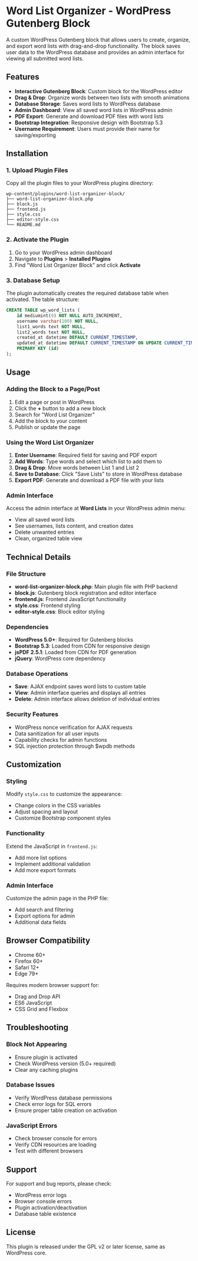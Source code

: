 # Word List Organizer - WordPress Gutenberg Block

A custom WordPress Gutenberg block that allows users to create, organize, and export word lists with drag-and-drop functionality. The block saves user data to the WordPress database and provides an admin interface for viewing all submitted word lists.

## Features

- **Interactive Gutenberg Block**: Custom block for the WordPress editor
- **Drag & Drop**: Organize words between two lists with smooth animations
- **Database Storage**: Saves word lists to WordPress database
- **Admin Dashboard**: View all saved word lists in WordPress admin
- **PDF Export**: Generate and download PDF files with word lists
- **Bootstrap Integration**: Responsive design with Bootstrap 5.3
- **Username Requirement**: Users must provide their name for saving/exporting

## Installation

### 1. Upload Plugin Files

Copy all the plugin files to your WordPress plugins directory:

```
wp-content/plugins/word-list-organizer-block/
├── word-list-organizer-block.php
├── block.js
├── frontend.js
├── style.css
├── editor-style.css
└── README.md
```

### 2. Activate the Plugin

1. Go to your WordPress admin dashboard
2. Navigate to **Plugins** > **Installed Plugins**
3. Find "Word List Organizer Block" and click **Activate**

### 3. Database Setup

The plugin automatically creates the required database table when activated. The table structure:

```sql
CREATE TABLE wp_word_lists (
    id mediumint(9) NOT NULL AUTO_INCREMENT,
    username varchar(100) NOT NULL,
    list1_words text NOT NULL,
    list2_words text NOT NULL,
    created_at datetime DEFAULT CURRENT_TIMESTAMP,
    updated_at datetime DEFAULT CURRENT_TIMESTAMP ON UPDATE CURRENT_TIMESTAMP,
    PRIMARY KEY (id)
);
```

## Usage

### Adding the Block to a Page/Post

1. Edit a page or post in WordPress
2. Click the **+** button to add a new block
3. Search for "Word List Organizer" 
4. Add the block to your content
5. Publish or update the page

### Using the Word List Organizer

1. **Enter Username**: Required field for saving and PDF export
2. **Add Words**: Type words and select which list to add them to
3. **Drag & Drop**: Move words between List 1 and List 2
4. **Save to Database**: Click "Save Lists" to store in WordPress database
5. **Export PDF**: Generate and download a PDF file with your lists

### Admin Interface

Access the admin interface at **Word Lists** in your WordPress admin menu:

- View all saved word lists
- See usernames, lists content, and creation dates
- Delete unwanted entries
- Clean, organized table view

## Technical Details

### File Structure

- **word-list-organizer-block.php**: Main plugin file with PHP backend
- **block.js**: Gutenberg block registration and editor interface
- **frontend.js**: Frontend JavaScript functionality
- **style.css**: Frontend styling
- **editor-style.css**: Block editor styling

### Dependencies

- **WordPress 5.0+**: Required for Gutenberg blocks
- **Bootstrap 5.3**: Loaded from CDN for responsive design
- **jsPDF 2.5.1**: Loaded from CDN for PDF generation
- **jQuery**: WordPress core dependency

### Database Operations

- **Save**: AJAX endpoint saves word lists to custom table
- **View**: Admin interface queries and displays all entries
- **Delete**: Admin interface allows deletion of individual entries

### Security Features

- WordPress nonce verification for AJAX requests
- Data sanitization for all user inputs
- Capability checks for admin functions
- SQL injection protection through $wpdb methods

## Customization

### Styling

Modify `style.css` to customize the appearance:
- Change colors in the CSS variables
- Adjust spacing and layout
- Customize Bootstrap component styles

### Functionality

Extend the JavaScript in `frontend.js`:
- Add more list options
- Implement additional validation
- Add more export formats

### Admin Interface

Customize the admin page in the PHP file:
- Add search and filtering
- Export options for admin
- Additional data fields

## Browser Compatibility

- Chrome 60+
- Firefox 60+
- Safari 12+
- Edge 79+

Requires modern browser support for:
- Drag and Drop API
- ES6 JavaScript
- CSS Grid and Flexbox

## Troubleshooting

### Block Not Appearing
- Ensure plugin is activated
- Check WordPress version (5.0+ required)
- Clear any caching plugins

### Database Issues
- Verify WordPress database permissions
- Check error logs for SQL errors
- Ensure proper table creation on activation

### JavaScript Errors
- Check browser console for errors
- Verify CDN resources are loading
- Test with different browsers

## Support

For support and bug reports, please check:
- WordPress error logs
- Browser console errors
- Plugin activation/deactivation
- Database table existence

## License

This plugin is released under the GPL v2 or later license, same as WordPress core.